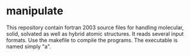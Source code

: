 # manipulate
This repository contain fortran 2003 source files for handling molecular, solid, solvated as well as hybrid
atomic structures. 
It reads several input formats.
Use the makefile to compile the programs. The executable is named simply "a".
